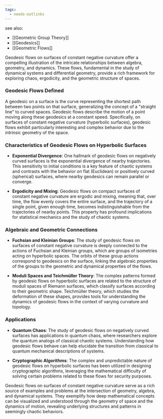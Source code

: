 ```yaml
---
tags:
  - needs-outlinks
---
```


see also:
- [[Geometric Group Theory]]
- [[Geodesics]]
- [[Geometric Flows]]

Geodesic flows on surfaces of constant negative curvature offer a compelling illustration of the intricate relationships between algebra, geometry, and dynamics. These flows, fundamental in the study of dynamical systems and differential geometry, provide a rich framework for exploring chaos, ergodicity, and the geometric structure of spaces.

### Geodesic Flows Defined

A geodesic on a surface is the curve representing the shortest path between two points on that surface, generalizing the concept of a "straight line" to curved spaces. Geodesic flows describe the motion of a point moving along these geodesics at a constant speed. Specifically, on surfaces of constant negative curvature (hyperbolic surfaces), geodesic flows exhibit particularly interesting and complex behavior due to the intrinsic geometry of the space.

### Characteristics of Geodesic Flows on Hyperbolic Surfaces

- **Exponential Divergence**: One hallmark of geodesic flows on negatively curved surfaces is the exponential divergence of nearby trajectories. This sensitivity to initial conditions is a key feature of chaotic systems and contrasts with the behavior on flat (Euclidean) or positively curved (spherical) surfaces, where nearby geodesics can remain parallel or converge.
  
- **Ergodicity and Mixing**: Geodesic flows on compact surfaces of constant negative curvature are ergodic and mixing, meaning that, over time, the flow evenly covers the entire surface, and the trajectory of a single point, given enough time, becomes indistinguishable from the trajectories of nearby points. This property has profound implications for statistical mechanics and the study of chaotic systems.

### Algebraic and Geometric Connections

- **Fuchsian and Kleinian Groups**: The study of geodesic flows on surfaces of constant negative curvature is deeply connected to the actions of Fuchsian and Kleinian groups, which are groups of isometries acting on hyperbolic spaces. The orbits of these group actions correspond to geodesics on the surface, linking the algebraic properties of the groups to the geometric and dynamical properties of the flows.
  
- **Moduli Spaces and Teichmüller Theory**: The complex patterns formed by geodesic flows on hyperbolic surfaces are related to the structure of moduli spaces of Riemann surfaces, which classify surfaces according to their geometric shape. Teichmüller theory, which studies the deformation of these shapes, provides tools for understanding the dynamics of geodesic flows in the context of varying curvature and topology.

### Applications

- **Quantum Chaos**: The study of geodesic flows on negatively curved surfaces has applications in quantum chaos, where researchers explore the quantum analogs of classical chaotic systems. Understanding how geodesic flows behave can help elucidate the transition from classical to quantum mechanical descriptions of systems.

- **Cryptographic Algorithms**: The complex and unpredictable nature of geodesic flows on hyperbolic surfaces has been utilized in designing cryptographic algorithms, leveraging the mathematical difficulty of solving certain problems related to these flows for security purposes.

Geodesic flows on surfaces of constant negative curvature serve as a rich source of examples and problems at the intersection of geometry, algebra, and dynamical systems. They exemplify how deep mathematical concepts can be visualized and understood through the geometry of space and the dynamics of motion, revealing underlying structures and patterns in seemingly chaotic behaviors.

